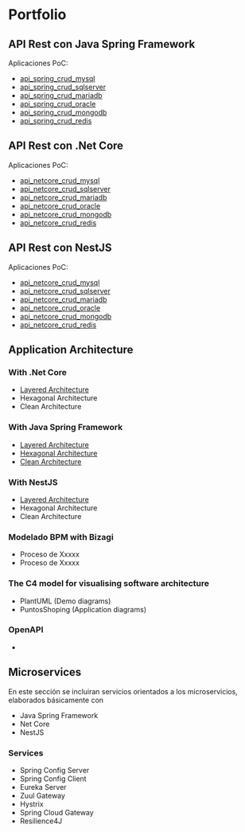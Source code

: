 # Portfolio
## API Rest con Java Spring Framework
Aplicaciones PoC:
+ [api_spring_crud_mysql](https://ejemplo.com/ "Repositorio de código")
+ [api_spring_crud_sqlserver](https://ejemplo.com/ "Repositorio de código")
+ [api_spring_crud_mariadb](https://ejemplo.com/ "Repositorio de código")
+ [api_spring_crud_oracle](https://ejemplo.com/ "Repositorio de código")
+ [api_spring_crud_mongodb](https://ejemplo.com/ "Repositorio de código")
+ [api_spring_crud_redis  ](https://ejemplo.com/ "Repositorio de código")

## API Rest con .Net Core
Aplicaciones PoC:
+ [api_netcore_crud_mysql](https://ejemplo.com/ "Repositorio de código")
+ [api_netcore_crud_sqlserver](https://ejemplo.com/ "Repositorio de código")
+ [api_netcore_crud_mariadb](https://ejemplo.com/ "Repositorio de código")
+ [api_netcore_crud_oracle](https://ejemplo.com/ "Repositorio de código")
+ [api_netcore_crud_mongodb](https://ejemplo.com/ "Repositorio de código")
+ [api_netcore_crud_redis](https://ejemplo.com/ "Repositorio de código")

## API Rest con NestJS
Aplicaciones PoC:
+ [api_netcore_crud_mysql](https://ejemplo.com/ "Repositorio de código")
+ [api_netcore_crud_sqlserver](https://ejemplo.com/ "Repositorio de código")
+ [api_netcore_crud_mariadb](https://ejemplo.com/ "Repositorio de código")
+ [api_netcore_crud_oracle](https://ejemplo.com/ "Repositorio de código")
+ [api_netcore_crud_mongodb](https://ejemplo.com/ "Repositorio de código")
+ [api_netcore_crud_redis](https://ejemplo.com/ "Repositorio de código")

## Application Architecture
### With .Net Core
+ [Layered Architecture](https://ejemplo.com/ "Repositorio de código")
+ Hexagonal Architecture
+ Clean Architecture
### With Java Spring Framework
+ [Layered Architecture](https://ejemplo.com/ "Repositorio de código")
+ [Hexagonal Architecture](https://ejemplo.com/ "Repositorio de código")
+ [Clean Architecture](https://ejemplo.com/ "Repositorio de código")
### With NestJS 
+ [Layered Architecture](https://ejemplo.com/ "Repositorio de código")
+ Hexagonal Architecture
+ Clean Architecture
### Modelado BPM with Bizagi
+ Proceso de Xxxxx
+ Proceso de Xxxxx
### The C4 model for visualising software architecture
+ PlantUML (Demo diagrams)
+ PuntosShoping (Application diagrams)
### OpenAPI
+ 

## Microservices
En este sección se incluiran servicios orientados a los microservicios, elaborados básicamente con
+ Java Spring Framework
+ Net Core
+ NestJS  
### Services
+ Spring Config Server
+ Spring Config Client
+ Eureka Server
+ Zuul Gateway
+ Hystrix
+ Spring Cloud Gateway
+ Resilience4J




